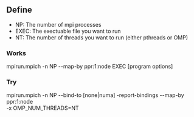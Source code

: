 ## Define
- NP: The number of mpi processes
- EXEC: The exectuable file you want to run
- NT: The number of threads you want to run (either pthreads or OMP)

### Works
mpirun.mpich -n NP --map-by ppr:1:node EXEC [program options]

### Try
mpirun.mpich -n NP --bind-to [none|numa] -report-bindings --map-by ppr:1:node \
            -x OMP_NUM_THREADS=NT
